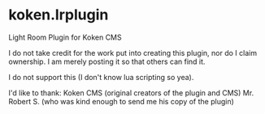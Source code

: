# koken.lrplugin
Light Room Plugin for Koken CMS

I do not take credit for the work put into creating this plugin, nor do I claim ownership. I am merely posting it so that others can find it.

I do not support this (I don't know lua scripting so yea).

I'd like to thank:
Koken CMS (original creators of the plugin and CMS)
Mr. Robert S. (who was kind enough to send me his copy of the plugin)


